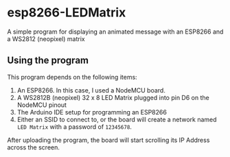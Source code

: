 # esp8266-LEDMatrix
A simple program for displaying an animated message with an ESP8266 and a WS2812 (neopixel) matrix

## Using the program
This program depends on the following items:
1. An ESP8266. In this case, I used a NodeMCU board.
2. A WS2812B (neopixel) 32 x 8 LED Matrix plugged into pin D6 on the NodeMCU pinout
3. The Arduino IDE setup for programming an ESP8266
4. Either an SSID to connect to, or the board will create a network named `LED Matrix` with a password of `12345678`.

After uploading the program, the board will start scrolling its IP Address across the screen.
